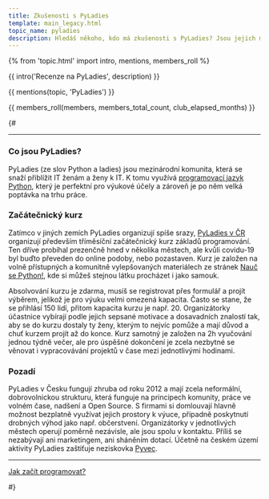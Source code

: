 ```yaml
---
title: Zkušenosti s PyLadies
template: main_legacy.html
topic_name: pyladies
description: Hledáš někoho, kdo má zkušenosti s PyLadies? Jsou jejich materiály kvalitní? Má smysl hlásit se na jejich začátečnický kurz? Jak si poradit s projekty?
---
```

{% from 'topic.html' import intro, mentions, members_roll %}

{{ intro('Recenze na PyLadies', description) }}

{{ mentions(topic, 'PyLadies') }}

{{ members_roll(members, members_total_count, club_elapsed_months) }}


{#

----------

### Co jsou PyLadies?

PyLadies (ze slov Python a ladies) jsou mezinárodní komunita, která se snaží přiblížit IT ženám a ženy k IT. K tomu využívá [programovací jazyk Python](/learn/#python), který je perfektní pro výukové účely a zároveň je po něm velká poptávka na trhu práce.

### Začátečnický kurz

Zatímco v jiných zemích PyLadies organizují spíše srazy, [PyLadies v ČR](https://pyladies.cz/) organizují především tříměsíční začátečnický kurz základů programování. Ten dříve probíhal prezenčně hned v několika městech, ale kvůli covidu-19 byl buďto převeden do online podoby, nebo pozastaven. Kurz je založen na volně přístupných a komunitně vylepšovaných materiálech ze stránek [Nauč se Python!](https://naucse.python.cz/), kde si můžeš stejnou látku procházet i jako samouk.

Absolvování kurzu je zdarma, musíš se registrovat přes formulář a projít výběrem, jelikož je pro výuku velmi omezená kapacita. Často se stane, že se přihlásí 150 lidí, přitom kapacita kurzu je např. 20. Organizátorky účastnice vybírají podle jejich sepsané motivace a dosavadních znalostí tak, aby se do kurzu dostaly ty ženy, kterým to nejvíc pomůže a mají důvod a chuť kurzem projít až do konce. Kurz samotný je založen na 2h vyučování jednou týdně večer, ale pro úspěšné dokončení je zcela nezbytné se věnovat i vypracovávání projektů v čase mezi jednotlivými hodinami.

### Pozadí

PyLadies v Česku fungují zhruba od roku 2012 a mají zcela neformální, dobrovolnickou strukturu, která funguje na principech komunity, práce ve volném čase, nadšení a Open Source. S firmami si domlouvají hlavně možnost bezplatně využívat jejich prostory k výuce, případně poskytnutí drobných výhod jako např. občerstvení. Organizátorky v jednotlivých městech operují poměrně nezávisle, ale jsou spolu v kontaktu. Příliš se nezabývají ani marketingem, ani sháněním dotací. Účetně na českém území aktivity PyLadies zaštiťuje neziskovka [Pyvec](https://pyvec.org/).

----------

<p class="button-compartment button-compartment--row">
  <a class="button button--spaced" href="learn/">Jak začít programovat?</a>
  <!-- <a class="button button--secondary button--spaced" href="jobs/">Sežeň&nbsp;práci</a> -->
</p>

#}
